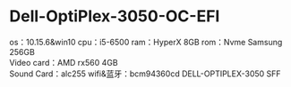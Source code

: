 # Dell-OptiPlex-3050-OC-EFI
os：10.15.6&win10
cpu：i5-6500 
ram：HyperX 8GB 
rom：Nvme Samsung 256GB  
Video card：AMD rx560 4GB  
Sound Card：alc255
wifi&蓝牙：bcm94360cd
DELL-OPTIPLEX-3050 SFF
